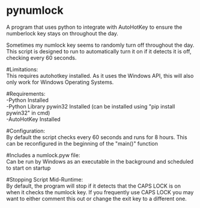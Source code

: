 # pynumlock
A program that uses python to integrate with AutoHotKey to ensure the numberlock key stays on throughout the day.

Sometimes my numlock key seems to randomly turn off throughout the day. This script is designed to run to automatically turn it on if it detects it is off, checking every 60 seconds.

#Limitations:  
This requires autohotkey installed. As it uses the Windows API, this will also only work for Windows Operating Systems.

#Requirements:  
-Python Installed  
-Python Library pywin32 Installed (can be installed using "pip install pywin32" in cmd)  
-AutoHotKey Installed  

#Configuration:  
By default the script checks every 60 seconds and runs for 8 hours. This can be reconfigured in the beginning of the "main()" function

#Includes a numlock.pyw file:  
Can be run by Windows as an executable in the background and scheduled to start on startup

#Stopping Script Mid-Runtime:  
By default, the program will stop if it detects that the CAPS LOCK is on when it checks the numlock key. If you frequently use CAPS LOCK you may want to either comment this out or change the exit key to a different one.

